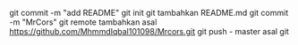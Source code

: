 git commit -m "add README"
git init
git tambahkan README.md
git commit -m "MrCors"
git remote tambahkan asal https://github.com/MhmmdIqbal101098/Mrcors.git
git push - master asal git
